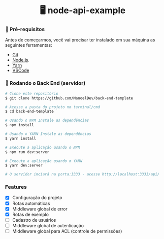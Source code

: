 <h1 align="center">
    🖥 node-api-example
</h1>

### 📌 Pré-requisitos

Antes de começarmos, você vai precisar ter instalado em sua máquina as seguintes ferramentas:

- [Git](https://git-scm.com)
- [Node.js](https://nodejs.org/en/).
- [Yarn](https://nodejs.org/en/)
- [VSCode](https://code.visualstudio.com/)

### 🎲 Rodando o Back End (servidor)

```bash
# Clone este repositório
$ git clone https://github.com/ManoelDev/back-end-template

# Acesse a pasta do projeto no terminal/cmd
$ cd back-end-template

# Usando o NPM Instale as dependências
$ npm install

# Usando o YARN Instale as dependências
$ yarn install

# Execute a aplicação usando o NPM
$ npm run dev:server

# Execute a aplicação usando o YARN
$ yarn dev:server

# O servidor inciará na porta:3333 - acesse http://localhost:3333/api/
```

### Features

- [x] Configuração do projeto
- [x] Rotas automáticas
- [x] Middleware global de error
- [x] Rotas de exemplo
- [ ] Cadastro de usuários
- [ ] Middleware global de autenticação
- [ ] Middleware global para ACL (controle de permissões)
